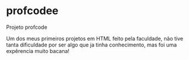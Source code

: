 # profcodee
Projeto profcode

Um dos meus primeiros projetos em HTML feito pela faculdade, não tive tanta dificuldade por ser algo que ja tinha conhecimento, mas foi uma expêrencia muito bacana!
